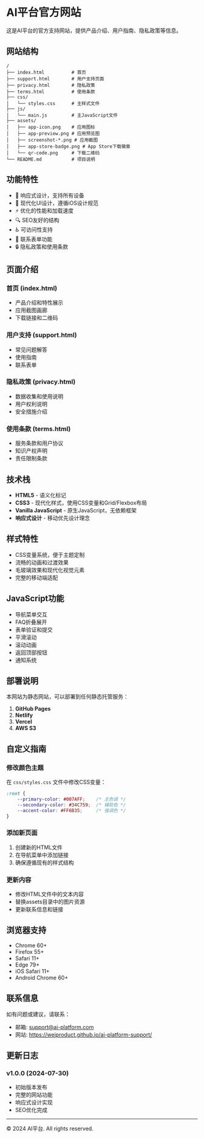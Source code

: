 # AI平台官方网站

这是AI平台的官方支持网站，提供产品介绍、用户指南、隐私政策等信息。

## 网站结构

```
/
├── index.html          # 首页
├── support.html        # 用户支持页面
├── privacy.html        # 隐私政策
├── terms.html          # 使用条款
├── css/
│   └── styles.css      # 主样式文件
├── js/
│   └── main.js         # 主JavaScript文件
├── assets/
│   ├── app-icon.png    # 应用图标
│   ├── app-preview.png # 应用预览图
│   ├── screenshot-*.png # 应用截图
│   ├── app-store-badge.png # App Store下载徽章
│   └── qr-code.png     # 下载二维码
└── README.md           # 项目说明
```

## 功能特性

- 📱 响应式设计，支持所有设备
- 🎨 现代化UI设计，遵循iOS设计规范
- ⚡ 优化的性能和加载速度
- 🔍 SEO友好的结构
- ♿ 可访问性支持
- 📧 联系表单功能
- 🔒 隐私政策和使用条款

## 页面介绍

### 首页 (index.html)
- 产品介绍和特性展示
- 应用截图画廊
- 下载链接和二维码

### 用户支持 (support.html)  
- 常见问题解答
- 使用指南
- 联系表单

### 隐私政策 (privacy.html)
- 数据收集和使用说明
- 用户权利说明
- 安全措施介绍

### 使用条款 (terms.html)
- 服务条款和用户协议
- 知识产权声明
- 责任限制条款

## 技术栈

- **HTML5** - 语义化标记
- **CSS3** - 现代化样式，使用CSS变量和Grid/Flexbox布局
- **Vanilla JavaScript** - 原生JavaScript，无依赖框架
- **响应式设计** - 移动优先设计理念

## 样式特性

- CSS变量系统，便于主题定制
- 流畅的动画和过渡效果
- 毛玻璃效果和现代化视觉元素
- 完整的移动端适配

## JavaScript功能

- 导航菜单交互
- FAQ折叠展开
- 表单验证和提交
- 平滑滚动
- 滚动动画
- 返回顶部按钮
- 通知系统

## 部署说明

本网站为静态网站，可以部署到任何静态托管服务：

1. **GitHub Pages**
2. **Netlify**
3. **Vercel**
4. **AWS S3**

## 自定义指南

### 修改颜色主题
在 `css/styles.css` 文件中修改CSS变量：

```css
:root {
    --primary-color: #007AFF;    /* 主色调 */
    --secondary-color: #34C759;  /* 辅助色 */
    --accent-color: #FF6B35;     /* 强调色 */
}
```

### 添加新页面
1. 创建新的HTML文件
2. 在导航菜单中添加链接
3. 确保遵循现有的样式结构

### 更新内容
- 修改HTML文件中的文本内容
- 替换assets目录中的图片资源
- 更新联系信息和链接

## 浏览器支持

- Chrome 60+
- Firefox 55+
- Safari 11+
- Edge 79+
- iOS Safari 11+
- Android Chrome 60+

## 联系信息

如有问题或建议，请联系：
- 邮箱: support@ai-platform.com
- 网站: https://weiproduct.github.io/ai-platform-support/

## 更新日志

### v1.0.0 (2024-07-30)
- 初始版本发布
- 完整的网站功能
- 响应式设计实现
- SEO优化完成

---

© 2024 AI平台. All rights reserved.